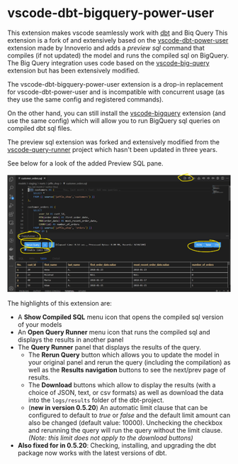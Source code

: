 # vscode-dbt-bigquery-power-user



This extension makes vscode seamlessly work with [dbt](https://www.getdbt.com/) and Biq Query
This extension is a fork of and extensively based on the [vscode-dbt-power-user](https://github.com/innoverio/vscode-dbt-power-user) extension made by Innoverio and adds
a *preview sql* command that compiles (if not updated) the model and runs the compiled sql
on BigQuery. 
The Big Query integration uses code based on the [vscode-big-query](https://github.com/google/vscode-bigquery) extension but has been extensively modified. 

The vscode-dbt-bigquery-power-user extension is a drop-in replacement for vscode-dbt-power-user and
is incompatible with concurrent usage (as they use the same config and registered commands). 

On the other hand, you can still install the [vscode-bigquery](https://github.com/google/vscode-bigquery) extension (and use the same config) which will allow you to run BigQuery sql queries on compiled dbt sql files.

The preview sql extension was forked and extensively modified from the [vscode-query-runner](https://github.com/tadyjp/vscode-query-runner) project
which hasn't been updated in three years.

See below for a look of the added Preview SQL pane.

![Preview SQL example](images/query-runner-screenshot.png)

The highlights of this extension are:
* A **Show Compiled SQL** menu icon that opens the compiled sql version of your models
* An **Open Query Runner** menu icon that runs the compiled sql and displays the results in another panel
* The **Query Runner** panel that displays the results of the query. 
   - The **Rerun Query** button which allows you to update the model in your original panel and rerun the query (including the compilation) as well as the **Results navigation** buttons to see the next/prev page of results. 
   - The **Download** buttons which allow to display the results  (with a choice of JSON, text, or csv formats)  as well as download the data into the `logs/results` folder of the dbt-project.
   - (**new in version 0.5.20**) An automatic limit clause that can be configured to default to _true_ or _false_ and the default limit amount can
   also be changed (default value: 10000). Unchecking the checkbox and rerunning the query will run the query without the limit clause. _(Note: this limit does not apply to the download buttons)_
* **Also fixed for in 0.5.20**: Checking, installing, and upgrading the dbt package now works with the latest versions of dbt. 